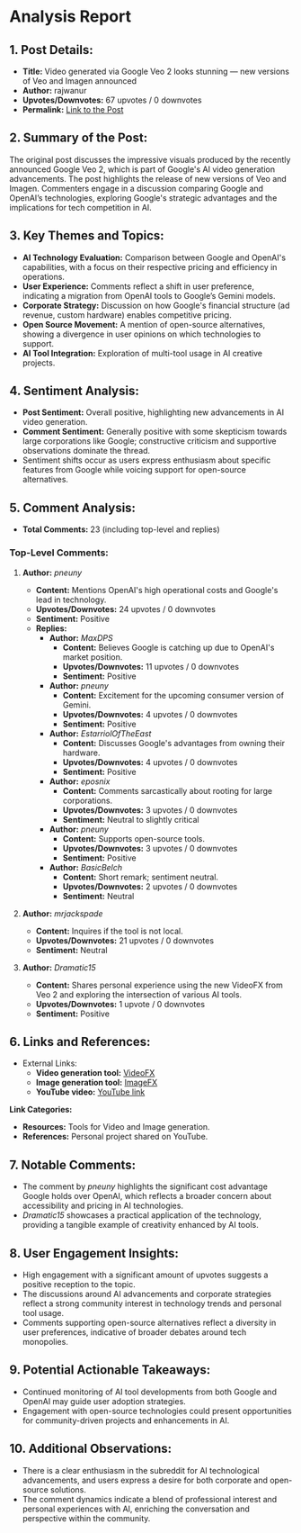 # Analysis Report

## 1. Post Details:
- **Title:** Video generated via Google Veo 2 looks stunning — new versions of Veo and Imagen announced
- **Author:** rajwanur
- **Upvotes/Downvotes:** 67 upvotes / 0 downvotes
- **Permalink:** [Link to the Post](https://www.reddit.com/r/LocalLLaMA/comments/1hga3up/video_generated_via_google_veo_2_looks_stunning/)

## 2. Summary of the Post:
The original post discusses the impressive visuals produced by the recently announced Google Veo 2, which is part of Google's AI video generation advancements. The post highlights the release of new versions of Veo and Imagen. Commenters engage in a discussion comparing Google and OpenAI’s technologies, exploring Google's strategic advantages and the implications for tech competition in AI.

## 3. Key Themes and Topics:
- **AI Technology Evaluation:** Comparison between Google and OpenAI's capabilities, with a focus on their respective pricing and efficiency in operations.
- **User Experience:** Comments reflect a shift in user preference, indicating a migration from OpenAI tools to Google’s Gemini models.
- **Corporate Strategy:** Discussion on how Google's financial structure (ad revenue, custom hardware) enables competitive pricing.
- **Open Source Movement:** A mention of open-source alternatives, showing a divergence in user opinions on which technologies to support.
- **AI Tool Integration:** Exploration of multi-tool usage in AI creative projects.

## 4. Sentiment Analysis:
- **Post Sentiment:** Overall positive, highlighting new advancements in AI video generation. 
- **Comment Sentiment:** Generally positive with some skepticism towards large corporations like Google; constructive criticism and supportive observations dominate the thread.
- Sentiment shifts occur as users express enthusiasm about specific features from Google while voicing support for open-source alternatives.

## 5. Comment Analysis:
- **Total Comments:** 23 (including top-level and replies)
  
### Top-Level Comments:
1. **Author:** *pneuny*
   - **Content:** Mentions OpenAI's high operational costs and Google's lead in technology.
   - **Upvotes/Downvotes:** 24 upvotes / 0 downvotes
   - **Sentiment:** Positive
   - **Replies:**
     - **Author:** *MaxDPS*
       - **Content:** Believes Google is catching up due to OpenAI's market position.
       - **Upvotes/Downvotes:** 11 upvotes / 0 downvotes
       - **Sentiment:** Positive
     - **Author:** *pneuny*
       - **Content:** Excitement for the upcoming consumer version of Gemini.
       - **Upvotes/Downvotes:** 4 upvotes / 0 downvotes
       - **Sentiment:** Positive
     - **Author:** *EstarriolOfTheEast*
       - **Content:** Discusses Google's advantages from owning their hardware.
       - **Upvotes/Downvotes:** 4 upvotes / 0 downvotes
       - **Sentiment:** Positive
     - **Author:** *eposnix*
       - **Content:** Comments sarcastically about rooting for large corporations.
       - **Upvotes/Downvotes:** 3 upvotes / 0 downvotes
       - **Sentiment:** Neutral to slightly critical
     - **Author:** *pneuny*
       - **Content:** Supports open-source tools.
       - **Upvotes/Downvotes:** 3 upvotes / 0 downvotes
       - **Sentiment:** Positive
     - **Author:** *BasicBelch*
       - **Content:** Short remark; sentiment neutral.
       - **Upvotes/Downvotes:** 2 upvotes / 0 downvotes
       - **Sentiment:** Neutral

2. **Author:** *mrjackspade*
   - **Content:** Inquires if the tool is not local.
   - **Upvotes/Downvotes:** 21 upvotes / 0 downvotes
   - **Sentiment:** Neutral
   
3. **Author:** *Dramatic15*
   - **Content:** Shares personal experience using the new VideoFX from Veo 2 and exploring the intersection of various AI tools.
   - **Upvotes/Downvotes:** 1 upvote / 0 downvotes
   - **Sentiment:** Positive

## 6. Links and References:
- External Links:
  - **Video generation tool:** [VideoFX](https://labs.google/fx/tools/video-fx)
  - **Image generation tool:** [ImageFX](https://labs.google/fx/tools/image-fx)
  - **YouTube video:** [YouTube link](https://youtu.be/7mqciPtMfBI?si=IStj7r25df71U40Y)

**Link Categories:**
- **Resources:** Tools for Video and Image generation.
- **References:** Personal project shared on YouTube.

## 7. Notable Comments:
- The comment by *pneuny* highlights the significant cost advantage Google holds over OpenAI, which reflects a broader concern about accessibility and pricing in AI technologies.
- *Dramatic15* showcases a practical application of the technology, providing a tangible example of creativity enhanced by AI tools.

## 8. User Engagement Insights:
- High engagement with a significant amount of upvotes suggests a positive reception to the topic.
- The discussions around AI advancements and corporate strategies reflect a strong community interest in technology trends and personal tool usage.
- Comments supporting open-source alternatives reflect a diversity in user preferences, indicative of broader debates around tech monopolies.

## 9. Potential Actionable Takeaways:
- Continued monitoring of AI tool developments from both Google and OpenAI may guide user adoption strategies.
- Engagement with open-source technologies could present opportunities for community-driven projects and enhancements in AI.

## 10. Additional Observations:
- There is a clear enthusiasm in the subreddit for AI technological advancements, and users express a desire for both corporate and open-source solutions.
- The comment dynamics indicate a blend of professional interest and personal experiences with AI, enriching the conversation and perspective within the community.